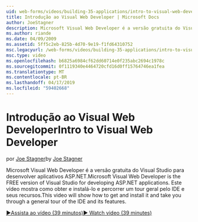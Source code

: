 ```yaml
---
uid: web-forms/videos/building-35-applications/intro-to-visual-web-developer
title: Introdução ao Visual Web Developer | Microsoft Docs
author: JoeStagner
description: Microsoft Visual Web Developer é a versão gratuita do Visual Studio para desenvolver aplicativos ASP.NET. Este vídeo mostra como obter e instalar a ele e t...
ms.author: riande
ms.date: 04/09/2009
ms.assetid: 5ff5c2eb-825b-4d70-9e19-f1fd64310752
msc.legacyurl: /web-forms/videos/building-35-applications/intro-to-visual-web-developer
msc.type: video
ms.openlocfilehash: b6825a6984cf62dd60714e0f235abc2694c1978c
ms.sourcegitcommit: 0f1119340e4464720cfd16d0ff15764746ea1fea
ms.translationtype: MT
ms.contentlocale: pt-BR
ms.lasthandoff: 04/17/2019
ms.locfileid: "59402668"
---
```

# <a name="intro-to-visual-web-developer"></a><span data-ttu-id="febf1-104">Introdução ao Visual Web Developer</span><span class="sxs-lookup"><span data-stu-id="febf1-104">Intro to Visual Web Developer</span></span>

<span data-ttu-id="febf1-105">por [Joe Stagner](https://github.com/JoeStagner)</span><span class="sxs-lookup"><span data-stu-id="febf1-105">by [Joe Stagner](https://github.com/JoeStagner)</span></span>

<span data-ttu-id="febf1-106">Microsoft Visual Web Developer é a versão gratuita do Visual Studio para desenvolver aplicativos ASP.NET.</span><span class="sxs-lookup"><span data-stu-id="febf1-106">Microsoft Visual Web Developer is the FREE version of Visual Studio for developing ASP.NET applications.</span></span> <span data-ttu-id="febf1-107">Este vídeo mostra como obter e instalá-lo e percorrer um tour geral pelo IDE e seus recursos.</span><span class="sxs-lookup"><span data-stu-id="febf1-107">This video will show how to get and install it and take you through a general tour of the IDE and its features.</span></span>

[<span data-ttu-id="febf1-108">&#9654;Assista ao vídeo (39 minutos)</span><span class="sxs-lookup"><span data-stu-id="febf1-108">&#9654; Watch video (39 minutes)</span></span>](https://channel9.msdn.com/Blogs/ASP-NET-Site-Videos/intro-to-visual-web-developer)
